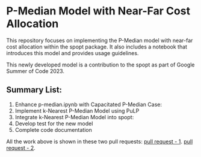 # P-Median Model with Near-Far Cost Allocation

This repository focuses on implementing the P-Median model with near-far cost allocation within the spopt package. It also includes a notebook that introduces this model and provides usage guidelines.

This newly developed model is a contribution to the spopt as part of Google Summer of Code 2023.

## Summary List:
1. Enhance p-median.ipynb with Capacitated P-Median Case:
2. Implement k-Nearest P-Median Model using PuLP
3. Integrate k-Nearest P-Median Model into spopt:
4. Develop test for the new model
5. Complete code documentation

All the work above is shown in these two pull requests:
[pull request - 1](https://github.com/pysal/spopt/pull/387).
[pull request - 2](https://github.com/pysal/spopt/pull/397).